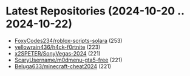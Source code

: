 # Latest Repositories (2024-10-20 .. 2024-10-22)

- [FoxyCodes234/roblox-scripts-solara](https://github.com/FoxyCodes234/roblox-scripts-solara) (253)
- [yellowrain436/h4ck-f0rtnite](https://github.com/yellowrain436/h4ck-f0rtnite) (223)
- [x2SPETER/SonyVegas-2024](https://github.com/x2SPETER/SonyVegas-2024) (221)
- [ScaryUsername/m0dmenu-gta5-free](https://github.com/ScaryUsername/m0dmenu-gta5-free) (221)
- [Beluga633/minecraft-cheat2024](https://github.com/Beluga633/minecraft-cheat2024) (221)
